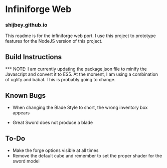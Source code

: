 # Infiniforge Web
### shijbey.github.io

This readme is for the infiniforge web port. I use this project to prototype features for the NodeJS version of this project.

## Build Instructions
\*** NOTE: I am  currently updating the package.json file to minify the Javascript and convert it to ES5. At the moment, I am using a combination of uglify and babal. This is probably going to change.

## Known Bugs

* When changing the Blade Style to short, the wrong inventory box appears

* Great Sword does not produce a blade

## To-Do

* Make the forge options visible at all times
* Remove the default cube and remember to set the proper shader for the sword model



